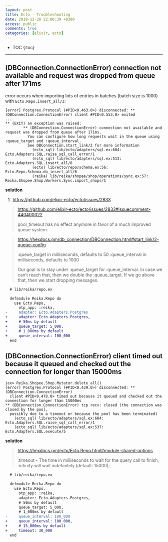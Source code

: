 ```yaml
---
layout: post
title: Ecto - Troubleshooting
date: 2018-12-28 22:00:39 +0300
access: public
comments: true
categories: [elixir, ecto]
---
```


<!-- more -->

* TOC
{:toc}
<hr>

(DBConnection.ConnectionError) connection not available and request was dropped from queue after 171ms
------------------------------------------------------------------------------------------------------

error occurs when importing lots of entries in batches (batch size is 1000)
with `Ecto.Repo.insert_all/3`:

```
[error] Postgrex.Protocol (#PID<0.463.0>) disconnected: ** (DBConnection.ConnectionError) client #PID<0.553.0> exited
...
** (EXIT) an exception was raised:
        ** (DBConnection.ConnectionError) connection not available and request was dropped from queue after 171ms.
          You can configure how long requests wait in the queue using :queue_target and :queue_interval.
          See DBConnection.start_link/2 for more information
            (ecto_sql) lib/ecto/adapters/sql.ex:604: Ecto.Adapters.SQL.raise_sql_call_error/1
            (ecto_sql) lib/ecto/adapters/sql.ex:513: Ecto.Adapters.SQL.insert_all/8
            (ecto) lib/ecto/repo/schema.ex:56: Ecto.Repo.Schema.do_insert_all/6
            (reika) lib/reika/shopee/shop/operations/sync.ex:57: Reika.Shopee.Shop.Workers.Sync.import_shops/1
```

**solution**

1. <https://github.com/elixir-ecto/ecto/issues/2833>

> <https://github.com/elixir-ecto/ecto/issues/2833#issuecomment-440400022>
>
> pool_timeout has no effect anymore in favor of a much improved queue system.

> <https://hexdocs.pm/db_connection/DBConnection.html#start_link/2-queue-config>
>
> :queue_target in milliseconds, defaults to 50
> :queue_interval in milliseconds, defaults to 1000
>
> Our goal is to stay under :queue_target for :queue_interval. In case we
> can’t reach that, then we double the :queue_target. If we go above that,
> then we start dropping messages.

```diff
  # lib/reika/repo.ex

  defmodule Reika.Repo do
    use Ecto.Repo,
      otp_app: :reika,
-     adapter: Ecto.Adapters.Postgres
+     adapter: Ecto.Adapters.Postgres,
+     # 50ms by default
+     queue_target: 5_000,
+     # 1_000ms by default
+     queue_interval: 100_000
  end
```

(DBConnection.ConnectionError) client timed out because it queued and checked out the connection for longer than 15000ms
------------------------------------------------------------------------------------------------------------------------

```
iex> Reika.Shopee.Shop.Mutator.delete_all()
[error] Postgrex.Protocol (#PID<0.439.0>) disconnected: ** (DBConnection.ConnectionError)
  client #PID<0.478.0> timed out because it queued and checked out the connection for longer than 15000ms
** (DBConnection.ConnectionError) tcp recv: closed (the connection was closed by the pool,
  possibly due to a timeout or because the pool has been terminated)
    (ecto_sql) lib/ecto/adapters/sql.ex:604: Ecto.Adapters.SQL.raise_sql_call_error/1
    (ecto_sql) lib/ecto/adapters/sql.ex:537: Ecto.Adapters.SQL.execute/5
```

**solution**

> <https://hexdocs.pm/ecto/Ecto.Repo.html#module-shared-options>
>
> :timeout - The time in milliseconds to wait for the query call to finish,
>   :infinity will wait indefinitely (default: 15000);

```diff
  # lib/reika/repo.ex

  defmodule Reika.Repo do
    use Ecto.Repo,
      otp_app: :reika,
      adapter: Ecto.Adapters.Postgres,
      # 50ms by default
      queue_target: 5_000,
      # 1_000ms by default
-     queue_interval: 100_000
+     queue_interval: 100_000,
+     # 15_000ms by default
+     timeout: 30_000
  end
```
